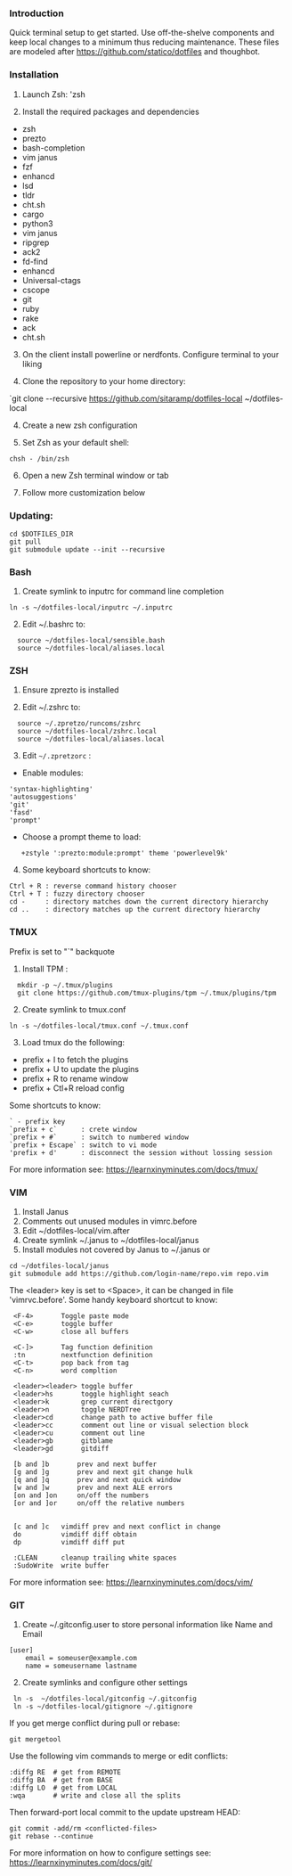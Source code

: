 ### Introduction

Quick terminal setup to get started.
Use off-the-shelve components and keep local changes to a minimum thus reducing maintenance.
These files are modeled after https://github.com/statico/dotfiles and thoughbot.

### Installation

1. Launch Zsh:
'zsh

2. Install the  required packages and dependencies
 - zsh
 - prezto
 - bash-completion
 - vim janus
 - fzf
 - enhancd
 - lsd
 - tldr
 - cht.sh
 - cargo
 - python3
 - vim janus
 - ripgrep
 - ack2
 - fd-find
 - enhancd
 - Universal-ctags
 - cscope
 - git
 - ruby
 - rake
 - ack
 - cht.sh

3. On the client install powerline or nerdfonts. Configure terminal to
   your liking

4. Clone the repository to your home directory:

`git clone --recursive https://github.com/sitaramp/dotfiles-local ~/dotfiles-local

4. Create a new zsh configuration

5. Set Zsh as your default shell:
```
chsh - /bin/zsh
```
6. Open a new Zsh terminal window or tab

7. Follow more customization below

### Updating:

```
cd $DOTFILES_DIR
git pull
git submodule update --init --recursive
```
### Bash
1. Create symlink to inputrc for command line completion
```
ln -s ~/dotfiles-local/inputrc ~/.inputrc

```
2. Edit ~/.bashrc to:

```
  source ~/dotfiles-local/sensible.bash
  source ~/dotfiles-local/aliases.local
```

### ZSH

1. Ensure zprezto is installed

2. Edit ~/.zshrc to:

```
  source ~/.zpretzo/runcoms/zshrc
  source ~/dotfiles-local/zshrc.local
  source ~/dotfiles-local/aliases.local
```

3. Edit `~/.zpretzorc` :

  - Enable modules:
```
'syntax-highlighting'
'autosuggestions'
'git'
'fasd'
'prompt'
```
  - Choose a prompt theme to load:

```
   +zstyle ':prezto:module:prompt' theme 'powerlevel9k'
```
4. Some keyboard shortcuts to know:
```
Ctrl + R : reverse command history chooser
Ctrl + T : fuzzy directory chooser
cd -     : directory matches down the current directory hierarchy
cd ..    : directory matches up the current directory hierarchy
```

### TMUX

Prefix is set to "`" backquote
1. Install TPM :
```
  mkdir -p ~/.tmux/plugins
  git clone https://github.com/tmux-plugins/tpm ~/.tmux/plugins/tpm
```
2. Create symlink to tmux.conf
```
ln -s ~/dotfiles-local/tmux.conf ~/.tmux.conf
```
3. Load tmux do the following:
 - prefix + I to fetch the plugins
 - prefix + U to update the plugins
 - prefix + R to rename window
 - prefix + Ctl+R  reload config

Some shortcuts to know:
```
` - prefix key
`prefix + c`      : crete window
`prefix + #`      : switch to numbered window
`prefix + Escape` : switch to vi mode
'prefix + d'      : disconnect the session without lossing session
```
For more information see: https://learnxinyminutes.com/docs/tmux/

### VIM

1. Install Janus
2. Comments out unused modules in vimrc.before
3. Edit ~/dotfiles-local/vim.after
4. Create symlink ~/.janus to ~/dotfiles-local/janus
5. Install modules not covered by Janus to ~/.janus or
```
cd ~/dotfiles-local/janus
git submodule add https://github.com/login-name/repo.vim repo.vim
```
The \<leader> key is set to \<Space>, it can be changed in file 'vimrvc.before'.
Some handy keyboard shortcut to know:
```
 <F-4>       Toggle paste mode
 <C-e>       toggle buffer
 <C-w>       close all buffers

 <C-]>       Tag function definition
 :tn         nextfunction definition
 <C-t>       pop back from tag
 <C-n>       word compltion
 
 <leader><leader> toggle buffer
 <leader>hs       toggle highlight seach
 <leader>k        grep current directgory
 <leader>n        toggle NERDTree
 <leader>cd       change path to active buffer file
 <leader>cc       comment out line or visual selection block
 <leader>cu       comment out line
 <leader>gb       gitblame
 <leader>gd       gitdiff
 
 [b and ]b       prev and next buffer
 [g and ]g       prev and next git change hulk
 [q and ]q       prev and next quick window
 [w and ]w       prev and next ALE errors
 [on and ]on     on/off the numbers
 [or and ]or     on/off the relative numbers
 
 
 [c and ]c   vimdiff prev and next conflict in change
 do          vimdiff diff obtain
 dp          vimdiff diff put
 
 :CLEAN      cleanup trailing white spaces
 :SudoWrite  write buffer
```
For more information see: https://learnxinyminutes.com/docs/vim/

### GIT

1. Create  ~/.gitconfig.user to store personal information like Name and Email
```
[user]
    email = someuser@example.com
    name = someusername lastname
```
2. Create symlinks and configure other settings

```
 ln -s  ~/dotfiles-local/gitconfig ~/.gitconfig
 ln -s ~/dotfiles-local/gitignore ~/.gitignore
```
If you get merge conflict during pull or rebase:
```
git mergetool
```
Use the following vim commands to merge or edit conflicts:
```
:diffg RE  # get from REMOTE
:diffg BA  # get from BASE
:diffg LO  # get from LOCAL
:wqa       # write and close all the splits
```
Then forward-port local commit to the update upstream HEAD:
```
git commit -add/rm <conflicted-files>
git rebase --continue
```
For more information on how to configure settings see: https://learnxinyminutes.com/docs/git/
